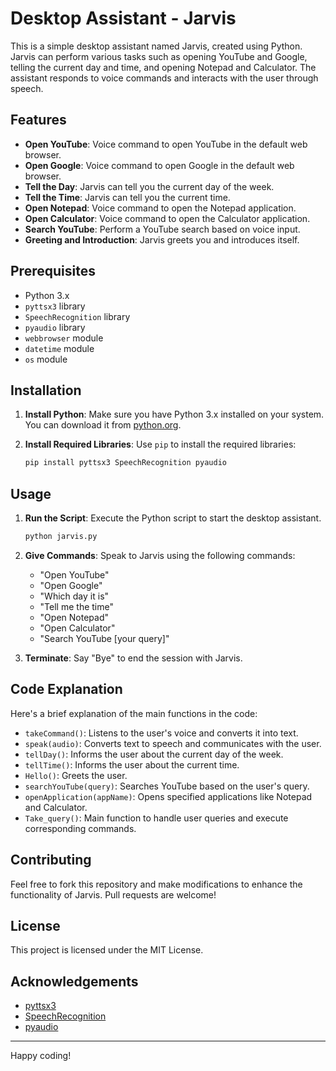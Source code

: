 # Desktop Assistant - Jarvis

This is a simple desktop assistant named Jarvis, created using Python. Jarvis can perform various tasks such as opening YouTube and Google, telling the current day and time, and opening Notepad and Calculator. The assistant responds to voice commands and interacts with the user through speech.

## Features
- **Open YouTube**: Voice command to open YouTube in the default web browser.
- **Open Google**: Voice command to open Google in the default web browser.
- **Tell the Day**: Jarvis can tell you the current day of the week.
- **Tell the Time**: Jarvis can tell you the current time.
- **Open Notepad**: Voice command to open the Notepad application.
- **Open Calculator**: Voice command to open the Calculator application.
- **Search YouTube**: Perform a YouTube search based on voice input.
- **Greeting and Introduction**: Jarvis greets you and introduces itself.

## Prerequisites
- Python 3.x
- `pyttsx3` library
- `SpeechRecognition` library
- `pyaudio` library
- `webbrowser` module
- `datetime` module
- `os` module

## Installation
1. **Install Python**: Make sure you have Python 3.x installed on your system. You can download it from [python.org](https://www.python.org/downloads/).

2. **Install Required Libraries**: Use `pip` to install the required libraries:
    ```sh
    pip install pyttsx3 SpeechRecognition pyaudio
    ```

## Usage
1. **Run the Script**: Execute the Python script to start the desktop assistant.
    ```sh
    python jarvis.py
    ```

2. **Give Commands**: Speak to Jarvis using the following commands:
    - "Open YouTube"
    - "Open Google"
    - "Which day it is"
    - "Tell me the time"
    - "Open Notepad"
    - "Open Calculator"
    - "Search YouTube [your query]"

3. **Terminate**: Say "Bye" to end the session with Jarvis.

## Code Explanation
Here's a brief explanation of the main functions in the code:
- `takeCommand()`: Listens to the user's voice and converts it into text.
- `speak(audio)`: Converts text to speech and communicates with the user.
- `tellDay()`: Informs the user about the current day of the week.
- `tellTime()`: Informs the user about the current time.
- `Hello()`: Greets the user.
- `searchYouTube(query)`: Searches YouTube based on the user's query.
- `openApplication(appName)`: Opens specified applications like Notepad and Calculator.
- `Take_query()`: Main function to handle user queries and execute corresponding commands.

## Contributing
Feel free to fork this repository and make modifications to enhance the functionality of Jarvis. Pull requests are welcome!

## License
This project is licensed under the MIT License.

## Acknowledgements
- [pyttsx3](https://pypi.org/project/pyttsx3/)
- [SpeechRecognition](https://pypi.org/project/SpeechRecognition/)
- [pyaudio](https://pypi.org/project/PyAudio/)

---

Happy coding!
